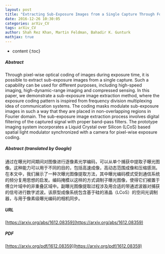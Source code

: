 ```yaml
---
layout: post
title: "Extracting Sub-Exposure Images from a Single Capture Through Fourier-based Optical Modulation"
date: 2016-12-26 10:30:05
categories: arXiv_CV
tags: arXiv_CV
author: Shah Rez Khan, Martin Feldman, Bahadir K. Gunturk
mathjax: true
---
```


* content
{:toc}

##### Abstract
Through pixel-wise optical coding of images during exposure time, it is possible to extract sub-exposure images from a single capture. Such a capability can be used for different purposes, including high-speed imaging, high-dynamic-range imaging and compressed sensing. In this paper, we demonstrate a sub-exposure image extraction method, where the exposure coding pattern is inspired from frequency division multiplexing idea of communication systems. The coding masks modulate sub-exposure images in such a way that they are placed in non-overlapping regions in Fourier domain. The sub-exposure image extraction process involves digital filtering of the captured signal with proper band-pass filters. The prototype imaging system incorporates a Liquid Crystal over Silicon (LCoS) based spatial light modulator synchronized with a camera for pixel-wise exposure coding.

##### Abstract (translated by Google)
通过在曝光时间期间对图像进行逐像素光学编码，可以从单个捕获中提取子曝光图像。这种能力可以用于不同的目的，包括高速成像，高动态范围成像和压缩感测。在本文中，我们展示了一种次曝光图像提取方法，其中曝光编码模式受到通信系统的频分复用思想的启发。编码掩模以这样的方式调制子曝光图像，使得它们被置于傅立叶域中的非重叠区域中。副曝光图像提取过程涉及用合适的带通滤波器对捕获的信号进行数字滤波。该原型成像系统包含基于硅的液晶（LCoS）的空间光调制器，与用于像素级曝光编码的相机同步。

##### URL
[https://arxiv.org/abs/1612.08359](https://arxiv.org/abs/1612.08359)

##### PDF
[https://arxiv.org/pdf/1612.08359](https://arxiv.org/pdf/1612.08359)

